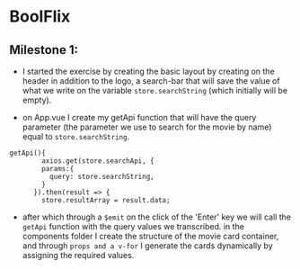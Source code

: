 # **BoolFlix**

## **Milestone 1**:  
- I started the exercise by creating the basic layout by creating on the header in addition to the logo, a search-bar that will save the value of what we write on the variable `store.searchString` (which initially will be empty).

- on App.vue I create my getApi function that will have the query parameter (the parameter we use to search for the movie by name) equal to `store.searchString`.
```
getApi(){
        axios.get(store.searchApi, {
        params:{
          query: store.searchString,
        }
      }).then(result => {
        store.resultArray = result.data;
```

- after which through a `$emit` on the click of the 'Enter' key we will call the `getApi` function with the query values we transcribed. 
in the components folder I create the structure of the movie card container, and through `props and a v-for` I generate the cards dynamically by assigning the required values.

